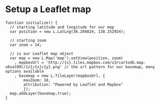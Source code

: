 Setup a Leaflet map
== 


    function initialize() {
      // starting latitude and longitude for our map
      var position = new L.LatLng(36.204824, 138.252924);
      
      // starting zoom
      var zoom = 14; 

      // is our Leaflet map object
      var map = new L.Map('map').setView(position, zoom)
        , mapboxUrl = 'http://{s}.tiles.mapbox.com/v3/cartodb.map-u6vat89l/{z}/{x}/{y}.png' // the url pattern for our basemap, many options available
        , basemap = new L.TileLayer(mapboxUrl, {
        	maxZoom: 18, 
        	attribution: "Powered by Leaflet and Mapbox"
        	});
      map.addLayer(basemap,true);
    }